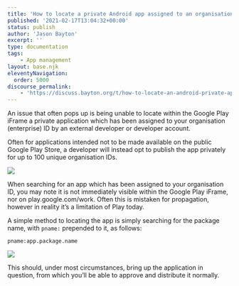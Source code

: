 ```yaml
---
title: 'How to locate a private Android app assigned to an organisation ID'
published: '2021-02-17T13:04:32+00:00'
status: publish
author: 'Jason Bayton'
excerpt: ''
type: documentation
tags: 
    - App management
layout: base.njk
eleventyNavigation:
  order: 5000
discourse_permalink:
    - 'https://discuss.bayton.org/t/how-to-locate-an-android-private-app-assigned-to-an-organisation-id/402'
---
```

An issue that often pops up is being unable to locate within the Google Play iFrame a private application which has been assigned to your organisation (enterprise) ID by an external developer or developer account.

Often for applications intended not to be made available on the public Google Play Store, a developer will instead opt to publish the app privately for up to 100 unique organisation IDs.

![](https://cdn.bayton.org/uploads/2021/02/image.png)

When searching for an app which has been assigned to your organisation ID, you may note it is not immediately visible within the Google Play iFrame, nor on play.google.com/work. Often this is mistaken for propagation, however in reality it’s a limitation of Play today.

A simple method to locating the app is simply searching for the package name, with `pname:` prepended to it, as follows:

`pname:app.package.name`

![](https://cdn.bayton.org/uploads/2021/02/image-1.png)

This should, under most circumstances, bring up the application in question, from which you’ll be able to approve and distribute it normally.